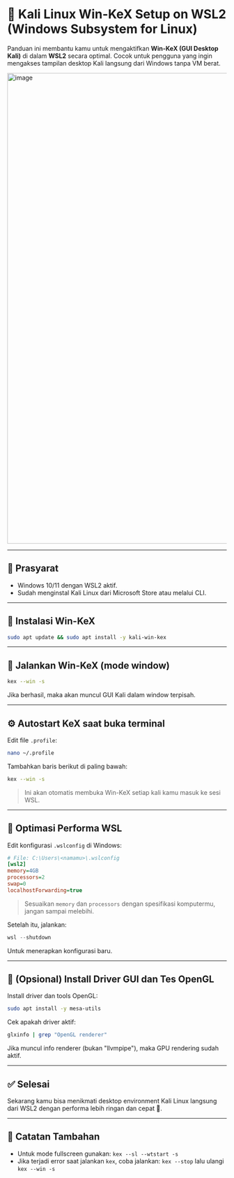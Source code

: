 # 🚀 Kali Linux Win-KeX Setup on WSL2 (Windows Subsystem for Linux)

Panduan ini membantu kamu untuk mengaktifkan **Win-KeX (GUI Desktop Kali)** di dalam **WSL2** secara optimal. Cocok untuk pengguna yang ingin mengakses tampilan desktop Kali langsung dari Windows tanpa VM berat.

<img width="1919" height="1079" alt="image" src="https://github.com/user-attachments/assets/42fafee9-df30-4cee-8c5c-47dc9dd73daa" />

---

## 🧱 Prasyarat

- Windows 10/11 dengan WSL2 aktif.
- Sudah menginstal Kali Linux dari Microsoft Store atau melalui CLI.

---

## 🔧 Instalasi Win-KeX

```bash
sudo apt update && sudo apt install -y kali-win-kex
````

---

## 🚀 Jalankan Win-KeX (mode window)

```bash
kex --win -s
```

Jika berhasil, maka akan muncul GUI Kali dalam window terpisah.

---

## ⚙️ Autostart KeX saat buka terminal

Edit file `.profile`:

```bash
nano ~/.profile
```

Tambahkan baris berikut di paling bawah:

```bash
kex --win -s
```

> Ini akan otomatis membuka Win-KeX setiap kali kamu masuk ke sesi WSL.

---

## 🧠 Optimasi Performa WSL

Edit konfigurasi `.wslconfig` di Windows:

```ini
# File: C:\Users\<namamu>\.wslconfig
[wsl2]
memory=4GB
processors=2
swap=0
localhostForwarding=true
```

> Sesuaikan `memory` dan `processors` dengan spesifikasi komputermu, jangan sampai melebihi.

Setelah itu, jalankan:

```powershell
wsl --shutdown
```

Untuk menerapkan konfigurasi baru.

---

## 🧪 (Opsional) Install Driver GUI dan Tes OpenGL

Install driver dan tools OpenGL:

```bash
sudo apt install -y mesa-utils
```

Cek apakah driver aktif:

```bash
glxinfo | grep "OpenGL renderer"
```

Jika muncul info renderer (bukan "llvmpipe"), maka GPU rendering sudah aktif.

---

## ✅ Selesai

Sekarang kamu bisa menikmati desktop environment Kali Linux langsung dari WSL2 dengan performa lebih ringan dan cepat 🚀.

---

## 📎 Catatan Tambahan

* Untuk mode fullscreen gunakan: `kex --sl --wtstart -s`
* Jika terjadi error saat jalankan `kex`, coba jalankan: `kex --stop` lalu ulangi `kex --win -s`

